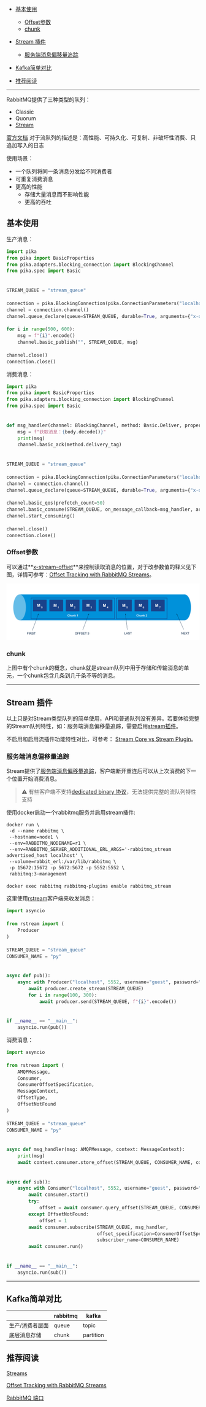 - [基本使用](#基本使用)
  - [Offset参数](#offset参数)
  - [chunk](#chunk)
  
- [Stream 插件](#stream-插件)
  - [服务端消息偏移量追踪](#服务端消息偏移量追踪)
  
- [Kafka简单对比](#kafka简单对比)

- [推荐阅读](#推荐阅读)

  

---

RabbitMQ提供了三种类型的队列：

+ Classic
+ Quorum
+ [Stream](https://www.rabbitmq.com/streams.html)

[官方文档](https://www.rabbitmq.com/streams.html#retention) 对于流队列的描述是：高性能、可持久化、可复制、非破坏性消费、只追加写入的日志

使用场景：

+ 一个队列将同一条消息分发给不同消费者
+ 可重复消费消息
+ 更高的性能
  - 存储大量消息而不影响性能
  - 更高的吞吐

## 基本使用

生产消息：

```python
import pika
from pika import BasicProperties
from pika.adapters.blocking_connection import BlockingChannel
from pika.spec import Basic


STREAM_QUEUE = "stream_queue"

connection = pika.BlockingConnection(pika.ConnectionParameters("localhost", 5672, "/"))
channel = connection.channel()
channel.queue_declare(queue=STREAM_QUEUE, durable=True, arguments={"x-queue-type": "stream"})

for i in range(500, 600):
    msg = f"{i}".encode()
    channel.basic_publish("", STREAM_QUEUE, msg)

channel.close()
connection.close()
```

消费消息：

```python
import pika
from pika import BasicProperties
from pika.adapters.blocking_connection import BlockingChannel
from pika.spec import Basic


def msg_handler(channel: BlockingChannel, method: Basic.Deliver, properties: BasicProperties, body: bytes):
    msg = f"获取消息：{body.decode()}"
    print(msg)
    channel.basic_ack(method.delivery_tag)


STREAM_QUEUE = "stream_queue"

connection = pika.BlockingConnection(pika.ConnectionParameters("localhost", 5672, "/"))
channel = connection.channel()
channel.queue_declare(queue=STREAM_QUEUE, durable=True, arguments={"x-queue-type": "stream"})

channel.basic_qos(prefetch_count=50)
channel.basic_consume(STREAM_QUEUE, on_message_callback=msg_handler, arguments={"x-stream-offset": 290})
channel.start_consuming()

channel.close()
connection.close()
```

### Offset参数

可以通过**[x-stream-offset](https://www.rabbitmq.com/streams.html#consuming)**来控制读取消息的位置，对于改参数值的释义见下图，详情可参考：[Offset Tracking with RabbitMQ Streams](https://blog.rabbitmq.com/posts/2021/09/rabbitmq-streams-offset-tracking/)。

![](imgs/offset.svg)

### chunk

上图中有个chunk的概念，chunk就是stream队列中用于存储和传输消息的单元，一个chunk包含几条到几千条不等的消息。

---

## Stream 插件

以上只是对Stream类型队列的简单使用，API和普通队列没有差异。若要体验完整的Stream队列特性，如：服务端消息偏移量追踪，需要启用[stream插件](https://www.rabbitmq.com/stream.html)。

不启用和启用流插件功能特性对比，可参考： [Stream Core vs Stream Plugin](https://www.rabbitmq.com/stream-core-plugin-comparison.html)。

### 服务端消息偏移量追踪

Stream提供了[服务端消息偏移量追踪](https://blog.rabbitmq.com/posts/2021/09/rabbitmq-streams-offset-tracking/)，客户端断开重连后可以从上次消费的下一个位置开始消费消息。

> :warning: 有些客户端不支持[dedicated binary 协议](https://github.com/rabbitmq/rabbitmq-server/blob/v3.12.x/deps/rabbitmq_stream/docs/PROTOCOL.adoc)，无法提供完整的流队列特性支持

使用docker启动一个rabbitmq服务并启用stream插件:

```shell
docker run \
 -d --name rabbitmq \
 --hostname=node1 \
 --env=RABBITMQ_NODENAME=r1 \
 --env=RABBITMQ_SERVER_ADDITIONAL_ERL_ARGS='-rabbitmq_stream advertised_host localhost' \
 --volume=rabbit_erl:/var/lib/rabbitmq \
 -p 15672:15672 -p 5672:5672 -p 5552:5552 \
 rabbitmq:3-management
 
docker exec rabbitmq rabbitmq-plugins enable rabbitmq_stream
```

这里使用[rstream](https://github.com/qweeze/rstream)客户端来收发消息：

```python
import asyncio

from rstream import (
    Producer
)

STREAM_QUEUE = "stream_queue"
CONSUMER_NAME = "py"


async def pub():
    async with Producer("localhost", 5552, username="guest", password="guest") as producer:
        await producer.create_stream(STREAM_QUEUE)
        for i in range(100, 300):
            await producer.send(STREAM_QUEUE, f"{i}".encode())


if __name__ == "__main__":
    asyncio.run(pub())
```

消费消息：

```python
import asyncio

from rstream import (
    AMQPMessage,
    Consumer,
    ConsumerOffsetSpecification,
    MessageContext,
    OffsetType, 
    OffsetNotFound
)

STREAM_QUEUE = "stream_queue"
CONSUMER_NAME = "py"


async def msg_handler(msg: AMQPMessage, context: MessageContext):
    print(msg)
    await context.consumer.store_offset(STREAM_QUEUE, CONSUMER_NAME, context.offset)


async def sub():
    async with Consumer("localhost", 5552, username="guest", password="guest") as consumer:
        await consumer.start()
        try:
            offset = await consumer.query_offset(STREAM_QUEUE, CONSUMER_NAME)
        except OffsetNotFound:
            offset = 1
        await consumer.subscribe(STREAM_QUEUE, msg_handler,
                                 offset_specification=ConsumerOffsetSpecification(OffsetType.OFFSET, offset),
                                 subscriber_name=CONSUMER_NAME)
        await consumer.run()


if __name__ == "__main__":
    asyncio.run(sub())
```



---

## Kafka简单对比

|                 | rabbitmq | kafka     |
| --------------- | -------- | --------- |
| 生产/消费者层面 | queue    | topic     |
| 底层消息存储    | chunk    | partition |



## 推荐阅读

[Streams](https://www.rabbitmq.com/streams.html#retention)

[Offset Tracking with RabbitMQ Streams](https://blog.rabbitmq.com/posts/2021/09/rabbitmq-streams-offset-tracking/)

[RabbitMQ 端口](https://www.rabbitmq.com/networking.html#ports)
